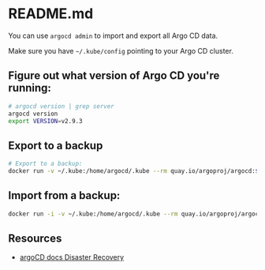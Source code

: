 # README.md

You can use `argocd admin` to import and export all Argo CD data.

Make sure you have `~/.kube/config` pointing to your Argo CD cluster.

## Figure out what version of Argo CD you're running:

```sh
# argocd version | grep server
argocd version
export VERSION=v2.9.3

```

## Export to a backup

```sh
# Export to a backup:
docker run -v ~/.kube:/home/argocd/.kube --rm quay.io/argoproj/argocd:$VERSION argocd admin export > backup.yaml
```

## Import from a backup:

```sh
docker run -i -v ~/.kube:/home/argocd/.kube --rm quay.io/argoproj/argocd:$VERSION argocd admin import - < backup.yaml
```

## Resources

- [argoCD docs Disaster Recovery](https://argo-cd.readthedocs.io/en/stable/operator-manual/disaster_recovery/)